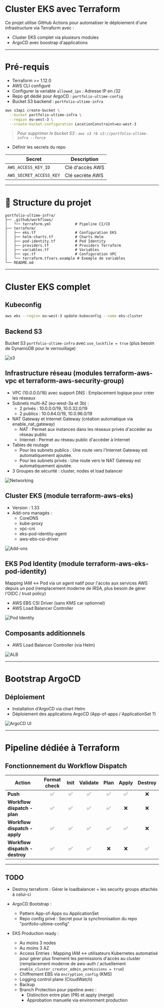 # Cluster EKS avec Terraform

Ce projet utilise GitHub Actions pour automatiser le déploiement d'une infrastructure via Terraform avec :

- Cluster EKS complet via plusieurs modules
- ArgoCD avec boostrap d'applications

---

# Pré-requis

- Terraform >= 1.12.0
- AWS CLI configuré
- Configurer la variable `allowed_ips` : Adresse IP en /32
- Repo git dédié pour ArgoCD : `portfolio-ultime-config`
- Bucket S3 backend : `portfolio-ultime-infra`

```bash
aws s3api create-bucket \
  --bucket portfolio-ultime-infra \
  --region eu-west-3 \
  --create-bucket-configuration LocationConstraint=eu-west-3
```

> _Pour supprimer le bucket S3 : `aws s3 rb s3://portfolio-ultime-infra --force`_

- Définir les secrets du repo

| Secret                  | Description     |
| ----------------------- | --------------- |
| `AWS_ACCESS_KEY_ID`     | Clé d'accès AWS |
| `AWS_SECRET_ACCESS_KEY` | Clé secrète AWS |

---

# 📁 Structure du projet

```
portfolio-ultime-infra/
├── .github/workflows/
│   └── terraform.yml           # Pipeline CI/CD
├── terraform/
│   ├── eks.tf                  # Configuration EKS
│   ├── helm-charts.tf          # Charts Helm
│   ├── pod-identity.tf         # Pod Identity
│   ├── providers.tf            # Providers Terraform
│   ├── variables.tf            # Variables
│   ├── vpc.tf                  # Configuration VPC
│   └── terraform.tfvars.example # Exemple de variables
└── README.md
```

---

# Cluster EKS complet

## Kubeconfig

```bash
aws eks --region eu-west-3 update-kubeconfig --name eks-cluster
```

## Backend S3

Bucket S3 `portfolio-ultime-infra` avec `use_lockfile = true` (plus besoin de DynamoDB pour le verrouillage)

![s3](images/s3.png)

## Infrastructure réseau (modules terraform-aws-vpc et terraform-aws-security-group)

- VPC (10.0.0.0/16) avec support DNS : Emplacement logique pour créer les réseaux
- Subnets multi-AZ (eu-west-3a et 3b) :
  - 2 privés : 10.0.0.0/19, 10.0.32.0/19
  - 2 publics : 10.0.64.0/19, 10.0.96.0/19
- NAT Gateway et Internet Gateway (création automatique via enable_nat_gateway)
  - NAT : Permet aux instances dans les réseaux privés d'accéder au réseau public
  - Internet : Permet au réseau public d'accéder à Internet
- Tables de routage
  - Pour les subnets publics : Une route vers l'Internet Gateway est automatiquement ajoutée.
  - Pour les subnets privés : Une route vers le NAT Gateway est automatiquement ajoutée.
- 3 Groupes de sécurité : cluster, nodes et load balancer

![Networking](images/networking.png)

## Cluster EKS (module terraform-aws-eks)

- Version : 1.33
- Add-ons managés :
  - CoreDNS
  - kube-proxy
  - vpc-cni
  - eks-pod-identity-agent
  - aws-ebs-csi-driver

![Add-ons](images/addons.png)

## EKS Pod Identity (module terraform-aws-eks-pod-identity)

Mapping IAM ↔️ Pod via un agent natif pour l'accès aux services AWS depuis un pod (remplacement moderne de IRSA, plus besoin de gérer l'OIDC / trust policy)

- AWS EBS CSI Driver (sans KMS car optionnel)
- AWS Load Balancer Controller

![Pod Identity](images/pod-identity.png)

## Composants additionnels

- AWS Load Balancer Controller (via Helm)

![ALB](images/alb.png)

---

# Bootstrap ArgoCD

## Déploiement

- Installation d'ArgoCD via chart Helm
- Déploiement des applications ArgoCD (App-of-apps / ApplicationSet ?)

![ArgoCD UI](images/argocd.png)

---

# Pipeline dédiée à Terraform

## Fonctionnement du Workflow Dispatch

| Action                          | Format check | Init | Validate | Plan | Apply | Destroy |
| ------------------------------- | :----------: | :--: | :------: | :--: | :---: | :-----: |
| **Push**                        |      ✅      |  ✅  |    ✅    |  ✅  |  ✅   |   ❌    |
| **Workflow dispatch - plan**    |      ✅      |  ✅  |    ✅    |  ✅  |  ❌   |   ❌    |
| **Workflow dispatch - apply**   |      ✅      |  ✅  |    ✅    |  ✅  |  ✅   |   ❌    |
| **Workflow dispatch - destroy** |      ✅      |  ✅  |    ✅    |  ❌  |  ❌   |   ✅    |

---

## TODO

- Destroy terraform : Gérer le loadbalancer + les security groups attachés à celui-ci

- ArgoCD Bootstrap :

  - Pattern App-of-Apps ou ApplicationSet
  - Repo config privé : Secret pour la synchronisation du repo "portfolio-ultime-config"

- EKS Production ready :

  - Au moins 3 nodes
  - Au moins 3 AZ
  - Access Entries : Mapping IAM ↔️ utilisateurs Kubernetes automatisé pour gérer plus finement les permissions d'accès au cluster (remplacement moderne de aws-auth / actuellement `enable_cluster_creator_admin_permissions = true`)
  - Chiffrement EBS via `encryption_config` (KMS)
  - Logging control plane (CloudWatch)
  - Backup
  - Branch Protection pour pipeline avec :
    - Distinction entre plan (PR) et apply (merge)
    - Approbation manuelle via environment production
